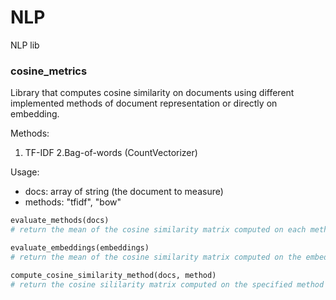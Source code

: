 # NLP
NLP lib 


### cosine_metrics
Library that computes cosine similarity on documents using different implemented methods of document representation or directly on embedding.

Methods:
1. TF-IDF 
2.Bag-of-words (CountVectorizer) 
    
Usage:
- docs: array of string (the document to measure)
- methods: "tfidf", "bow"
```python
evaluate_methods(docs)
# return the mean of the cosine similarity matrix computed on each methods
```

```python
evaluate_embeddings(embeddings)
# return the mean of the cosine similarity matrix computed on the embedding
```

```python
compute_cosine_similarity_method(docs, method)
# return the cosine sililarity matrix computed on the specified method of document representation
```

